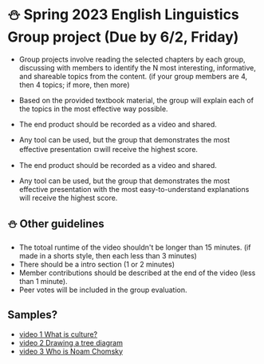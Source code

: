 # ⛄ Spring 2023 English Linguistics Group project (Due by 6/2, Friday)

+ Group projects involve reading the selected chapters by each group, discussing with members to identify the N most interesting, informative, and shareable topics from the content. (if your group members are 4, then 4 topics; if more, then more)

+ Based on the provided textbook material, the group will explain each of the topics in the most effective way possible. 

+ The end product should be recorded as a video and shared. 

+ Any tool can be used, but the group that demonstrates the most effective presentation ㅁwill receive the highest score.

+ The end product should be recorded as a video and shared. 

+ Any tool can be used, but the group that demonstrates the most effective presentation with the most easy-to-understand explanations will receive the highest score.

## ⛄ Other guidelines

+ The totoal runtime of the video shouldn't be longer than 15 minutes. (if made in a shorts style, then each less than 3 minutes)
+ There should be a intro section (1 or 2 minutes)
+ Member contributions should be described at the end of the video (less than 1 minute).
+ Peer votes will be included in the group evaluation.

## Samples?

+ [video 1 What is culture?](https://www.youtube.com/watch?v=NSCFxDKJWwo)
+ [video 2 Drawing a tree diagram](https://www.youtube.com/watch?v=3W1PghsstfU)
+ [video 3 Who is Noam Chomsky](https://www.youtube.com/watch?v=7Cgpfw4z8cw)
